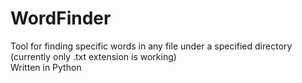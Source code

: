 # WordFinder
Tool for finding specific words in any file under a specified directory (currently only .txt extension is working) <br />
Written in Python
